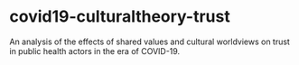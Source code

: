 # covid19-culturaltheory-trust
An analysis of the effects of shared values and cultural worldviews on trust in public health actors in the era of COVID-19.

